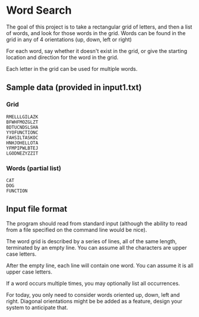 # Word Search

The goal of this project is to take a rectangular grid of letters, and then a list of words, and look for those words in the grid. Words can be found in the grid in any of 4 orientations (up, down, left or right)

For each word, say whether it doesn't exist in the grid, or give the starting location and direction for the word in the grid.

Each letter in the grid can be used for multiple words.

## Sample data (provided in input1.txt)

### Grid

```text
RMELLLGILAZK
BFWHFMOZGLZT
BDTUCNDSLSHA
YYOFUNCTIONC
FAHSILTASKOС
HNHJOHELLOTA
YFMPIPWLBTEJ
LGODNEZYZZIT
```

### Words (partial list)

```text
CAT
DOG
FUNCTION
```

## Input file format

The program should read from standard input (although the ability to read from a file specified on the command line would be nice).

The word grid is described by a series of lines, all of the same length, terminated by an empty line. You can assume all the characters are upper case letters.

After the empty line, each line will contain one word. You can assume it is all upper case letters.

If a word occurs multiple times, you may optionally list all occurrences.

For today, you only need to consider words oriented up, down, left and right. Diagonal orientations might be be added as a feature, design your system to anticipate that.
